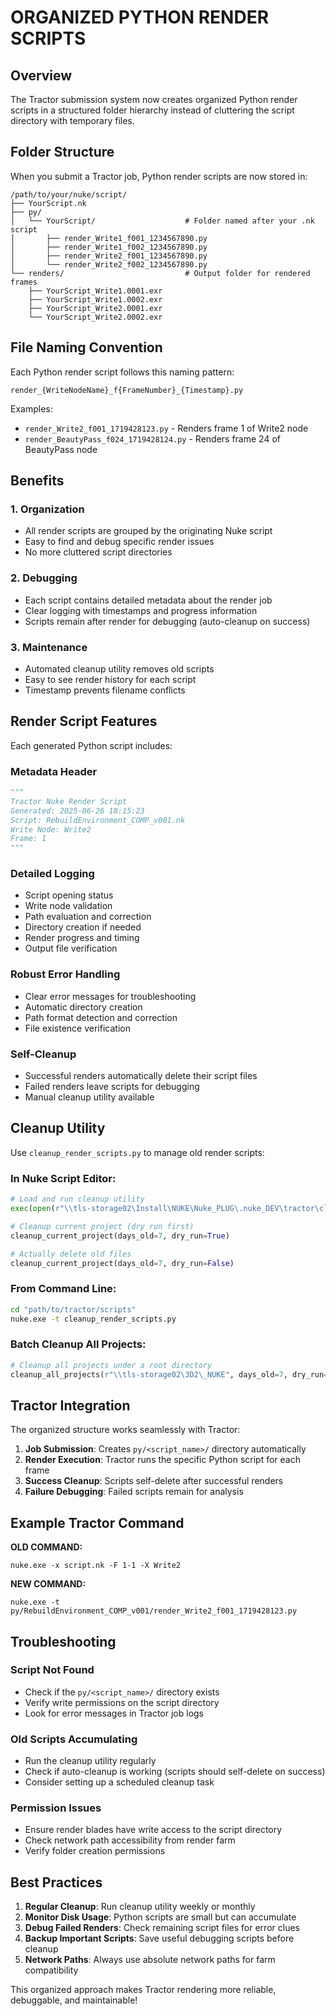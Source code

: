 # ORGANIZED PYTHON RENDER SCRIPTS

## Overview

The Tractor submission system now creates organized Python render scripts in a structured folder hierarchy instead of cluttering the script directory with temporary files.

## Folder Structure

When you submit a Tractor job, Python render scripts are now stored in:

```
/path/to/your/nuke/script/
├── YourScript.nk
├── py/
│   └── YourScript/                    # Folder named after your .nk script
│       ├── render_Write1_f001_1234567890.py
│       ├── render_Write1_f002_1234567890.py
│       ├── render_Write2_f001_1234567890.py
│       └── render_Write2_f002_1234567890.py
└── renders/                           # Output folder for rendered frames
    ├── YourScript_Write1.0001.exr
    ├── YourScript_Write1.0002.exr
    ├── YourScript_Write2.0001.exr
    └── YourScript_Write2.0002.exr
```

## File Naming Convention

Each Python render script follows this naming pattern:
```
render_{WriteNodeName}_f{FrameNumber}_{Timestamp}.py
```

Examples:
- `render_Write2_f001_1719428123.py` - Renders frame 1 of Write2 node
- `render_BeautyPass_f024_1719428124.py` - Renders frame 24 of BeautyPass node

## Benefits

### 1. **Organization**
- All render scripts are grouped by the originating Nuke script
- Easy to find and debug specific render issues
- No more cluttered script directories

### 2. **Debugging**
- Each script contains detailed metadata about the render job
- Clear logging with timestamps and progress information
- Scripts remain after render for debugging (auto-cleanup on success)

### 3. **Maintenance**
- Automated cleanup utility removes old scripts
- Easy to see render history for each script
- Timestamp prevents filename conflicts

## Render Script Features

Each generated Python script includes:

### **Metadata Header**
```python
"""
Tractor Nuke Render Script
Generated: 2025-06-26 18:15:23
Script: RebuildEnvironment_COMP_v001.nk
Write Node: Write2
Frame: 1
"""
```

### **Detailed Logging**
- Script opening status
- Write node validation
- Path evaluation and correction
- Directory creation if needed
- Render progress and timing
- Output file verification

### **Robust Error Handling**
- Clear error messages for troubleshooting
- Automatic directory creation
- Path format detection and correction
- File existence verification

### **Self-Cleanup**
- Successful renders automatically delete their script files
- Failed renders leave scripts for debugging
- Manual cleanup utility available

## Cleanup Utility

Use `cleanup_render_scripts.py` to manage old render scripts:

### **In Nuke Script Editor:**
```python
# Load and run cleanup utility
exec(open(r"\\tls-storage02\Install\NUKE\Nuke_PLUG\.nuke_DEV\tractor\cleanup_render_scripts.py").read())

# Cleanup current project (dry run first)
cleanup_current_project(days_old=7, dry_run=True)

# Actually delete old files
cleanup_current_project(days_old=7, dry_run=False)
```

### **From Command Line:**
```bash
cd "path/to/tractor/scripts"
nuke.exe -t cleanup_render_scripts.py
```

### **Batch Cleanup All Projects:**
```python
# Cleanup all projects under a root directory
cleanup_all_projects(r"\\tls-storage02\3D2\_NUKE", days_old=7, dry_run=False)
```

## Tractor Integration

The organized structure works seamlessly with Tractor:

1. **Job Submission**: Creates `py/<script_name>/` directory automatically
2. **Render Execution**: Tractor runs the specific Python script for each frame
3. **Success Cleanup**: Scripts self-delete after successful renders
4. **Failure Debugging**: Failed scripts remain for analysis

## Example Tractor Command

**OLD COMMAND:**
```
nuke.exe -x script.nk -F 1-1 -X Write2
```

**NEW COMMAND:**
```
nuke.exe -t py/RebuildEnvironment_COMP_v001/render_Write2_f001_1719428123.py
```

## Troubleshooting

### **Script Not Found**
- Check if the `py/<script_name>/` directory exists
- Verify write permissions on the script directory
- Look for error messages in Tractor job logs

### **Old Scripts Accumulating**
- Run the cleanup utility regularly
- Check if auto-cleanup is working (scripts should self-delete on success)
- Consider setting up a scheduled cleanup task

### **Permission Issues**
- Ensure render blades have write access to the script directory
- Check network path accessibility from render farm
- Verify folder creation permissions

## Best Practices

1. **Regular Cleanup**: Run cleanup utility weekly or monthly
2. **Monitor Disk Usage**: Python scripts are small but can accumulate
3. **Debug Failed Renders**: Check remaining script files for error clues
4. **Backup Important Scripts**: Save useful debugging scripts before cleanup
5. **Network Paths**: Always use absolute network paths for farm compatibility

This organized approach makes Tractor rendering more reliable, debuggable, and maintainable!
